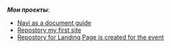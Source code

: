 ***Мои проекты***:

* [Navi as a document guide](https://github.com/burik84/navi)
* [Repostory my first site](https://github.com/burik84/okbur)
* [Repostory for Landing Page is created for the event](https://github.com/burik84/robotsForward)
